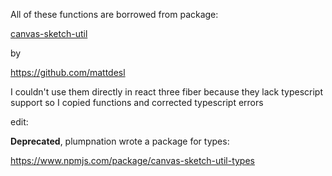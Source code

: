 All of these functions are borrowed from package:

[canvas-sketch-util](https://github.com/mattdesl/canvas-sketch-util)

by

<https://github.com/mattdesl>

I couldn't use them directly in react three fiber because they lack typescript support so I copied functions and corrected typescript errors

edit:

**Deprecated**, plumpnation wrote a package for types:

<https://www.npmjs.com/package/canvas-sketch-util-types>